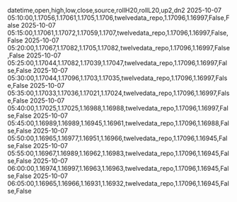 datetime,open,high,low,close,source,rollH20,rollL20,up2,dn2
2025-10-07 05:10:00,1.17056,1.17061,1.1705,1.1706,twelvedata_repo,1.17096,1.16997,False,False
2025-10-07 05:15:00,1.17061,1.17072,1.17059,1.1707,twelvedata_repo,1.17096,1.16997,False,False
2025-10-07 05:20:00,1.17067,1.17082,1.1705,1.17082,twelvedata_repo,1.17096,1.16997,False,False
2025-10-07 05:25:00,1.17044,1.17082,1.17039,1.17047,twelvedata_repo,1.17096,1.16997,False,False
2025-10-07 05:30:00,1.17044,1.17096,1.1703,1.17035,twelvedata_repo,1.17096,1.16997,False,False
2025-10-07 05:35:00,1.17033,1.17036,1.17021,1.17024,twelvedata_repo,1.17096,1.16997,False,False
2025-10-07 05:40:00,1.17025,1.17025,1.16988,1.16988,twelvedata_repo,1.17096,1.16997,False,False
2025-10-07 05:45:00,1.16989,1.16989,1.16945,1.16961,twelvedata_repo,1.17096,1.16988,False,False
2025-10-07 05:50:00,1.16965,1.16977,1.16951,1.16966,twelvedata_repo,1.17096,1.16945,False,False
2025-10-07 05:55:00,1.16967,1.16989,1.16962,1.16983,twelvedata_repo,1.17096,1.16945,False,False
2025-10-07 06:00:00,1.16974,1.16997,1.16963,1.16963,twelvedata_repo,1.17096,1.16945,False,False
2025-10-07 06:05:00,1.16965,1.16966,1.16931,1.16932,twelvedata_repo,1.17096,1.16945,False,False
